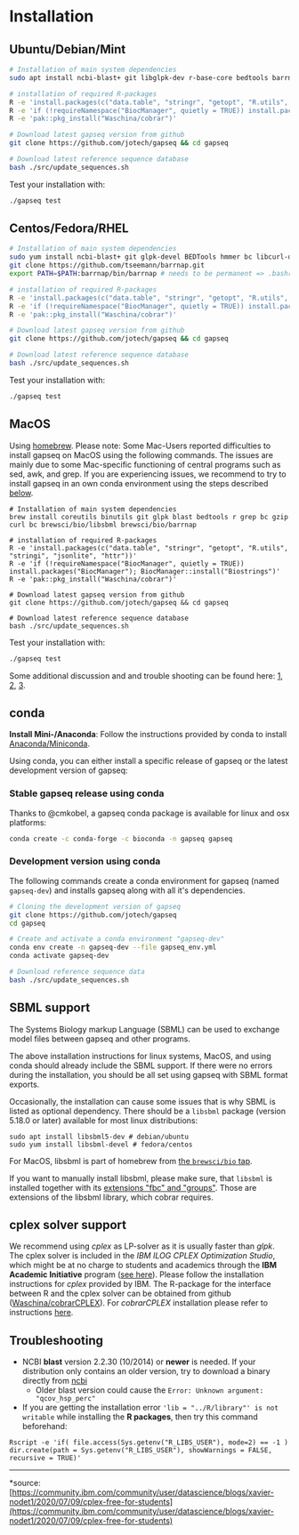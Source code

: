 # Installation

## Ubuntu/Debian/Mint

```sh
# Installation of main system dependencies
sudo apt install ncbi-blast+ git libglpk-dev r-base-core bedtools barrnap bc curl libcurl4-openssl-dev libssl-dev libsbml5-dev bc

# installation of required R-packages
R -e 'install.packages(c("data.table", "stringr", "getopt", "R.utils", "stringi", "jsonlite", "httr", "pak"))'
R -e 'if (!requireNamespace("BiocManager", quietly = TRUE)) install.packages("BiocManager"); BiocManager::install("Biostrings")'
R -e 'pak::pkg_install("Waschina/cobrar")'

# Download latest gapseq version from github
git clone https://github.com/jotech/gapseq && cd gapseq

# Download latest reference sequence database
bash ./src/update_sequences.sh
```

Test your installation with:
```sh
./gapseq test
```

## Centos/Fedora/RHEL
```sh
# Installation of main system dependencies
sudo yum install ncbi-blast+ git glpk-devel BEDTools hmmer bc libcurl-devel curl openssl-devel libsbml-devel bc
git clone https://github.com/tseemann/barrnap.git
export PATH=$PATH:barrnap/bin/barrnap # needs to be permanent => .bashrc ?

# installation of required R-packages
R -e 'install.packages(c("data.table", "stringr", "getopt", "R.utils", "stringi", "jsonlite", "httr", "pak"))'
R -e 'if (!requireNamespace("BiocManager", quietly = TRUE)) install.packages("BiocManager"); BiocManager::install("Biostrings")'
R -e 'pak::pkg_install("Waschina/cobrar")'

# Download latest gapseq version from github
git clone https://github.com/jotech/gapseq && cd gapseq

# Download latest reference sequence database
bash ./src/update_sequences.sh
```

Test your installation with:
```sh
./gapseq test
```

## MacOS
Using [homebrew](https://brew.sh). Please note: Some Mac-Users reported difficulties to install gapseq on MacOS using the following commands. The issues are mainly due to some Mac-specific functioning of central programs such as sed, awk, and grep. If you are experiencing issues, we recommend to try to install gapseq in an own conda environment using the steps described [below](#conda).
```
# Installation of main system dependencies
brew install coreutils binutils git glpk blast bedtools r grep bc gzip curl bc brewsci/bio/libsbml brewsci/bio/barrnap

# installation of required R-packages
R -e 'install.packages(c("data.table", "stringr", "getopt", "R.utils", "stringi", "jsonlite", "httr"))'
R -e 'if (!requireNamespace("BiocManager", quietly = TRUE)) install.packages("BiocManager"); BiocManager::install("Biostrings")'
R -e 'pak::pkg_install("Waschina/cobrar")'

# Download latest gapseq version from github
git clone https://github.com/jotech/gapseq && cd gapseq

# Download latest reference sequence database
bash ./src/update_sequences.sh
```

Test your installation with:
```sh
./gapseq test
```

Some additional discussion and and trouble shooting can be found here: [1](https://apple.stackexchange.com/a/69332), [2](https://github.com/jotech/gapseq/issues/28), [3](https://github.com/jotech/gapseq/issues/143#issuecomment-1263349021).

## conda

**Install Mini-/Anaconda**: Follow the instructions provided by conda to install [Anaconda/Miniconda](https://conda.io/projects/conda/en/latest/user-guide/install/index.html).

Using conda, you can either install a specific release of gapseq or the latest development version of gapseq:

### Stable gapseq release using conda

Thanks to @cmkobel, a gapseq conda package is available for linux and osx platforms:
```sh
conda create -c conda-forge -c bioconda -n gapseq gapseq
```

### Development version using conda

The following commands create a conda environment for gapseq (named `gapseq-dev`) and installs gapseq along with all it's dependencies.

```sh
# Cloning the development version of gapseq
git clone https://github.com/jotech/gapseq
cd gapseq

# Create and activate a conda environment "gapseq-dev"
conda env create -n gapseq-dev --file gapseq_env.yml
conda activate gapseq-dev

# Download reference sequence data
bash ./src/update_sequences.sh
```

## SBML support
The Systems Biology markup Language (SBML) can be used to exchange model files between gapseq and other programs.

The above installation instructions for linux systems, MacOS, and using conda should already include the SBML support. If there were no errors during the installation, you should be all set using gapseq with SBML format exports.

Occasionally, the installation can cause some issues that is why SBML is listed as optional dependency.
There should be a ``libsbml`` package (version 5.18.0 or later) available for most linux distributions:
```
sudo apt install libsbml5-dev # debian/ubuntu
sudo yum install libsbml-devel # fedora/centos
```
For MacOS, libsbml is part of homebrew from [the `brewsci/bio` tap](https://github.com/brewsci/homebrew-bio/pkgs/container/bio%2Flibsbml).

If you want to manually install libsbml, please make sure, that `libsbml` is installed together with its [extensions "fbc" and "groups"](https://sbml.org/software/libsbml/). Those are extensions of the libsbml library, which cobrar requires.

## cplex solver support

We recommend using *cplex* as LP-solver as it is usually faster than *glpk*. The cplex solver is included in the *IBM ILOG CPLEX Optimization Studio*, which might be at no charge to students and academics through the **IBM Academic Initiative** program ([see here](https://community.ibm.com/community/user/ai-datascience/blogs/xavier-nodet1/2020/07/09/cplex-free-for-students)). Please follow the installation instructions for *cplex* provided by IBM.
The R-package for the interface between R and the cplex solver can be obtained from github ([Waschina/cobrarCPLEX](https://github.com/Waschina/cobrarCPLEX)). For *cobrarCPLEX* installation please refer to instructions [here](https://github.com/Waschina/cobrarCPLEX?tab=readme-ov-file#installation).

## Troubleshooting
- NCBI **blast** version 2.2.30 (10/2014) or **newer** is needed. If your distribution only contains an older version, try to download a binary directly from [ncbi](https://shorturl.at/jkAH0)
  * Older blast version could cause the ``Error: Unknown argument: "qcov_hsp_perc"``
- If you are getting the installation error ``'lib = "../R/library"' is not writable`` while installing the **R packages**, then try this command beforehand:
```
Rscript -e 'if( file.access(Sys.getenv("R_LIBS_USER"), mode=2) == -1 ) dir.create(path = Sys.getenv("R_LIBS_USER"), showWarnings = FALSE, recursive = TRUE)'
```


***
*source: [https://community.ibm.com/community/user/datascience/blogs/xavier-nodet1/2020/07/09/cplex-free-for-students](https://community.ibm.com/community/user/datascience/blogs/xavier-nodet1/2020/07/09/cplex-free-for-students)
